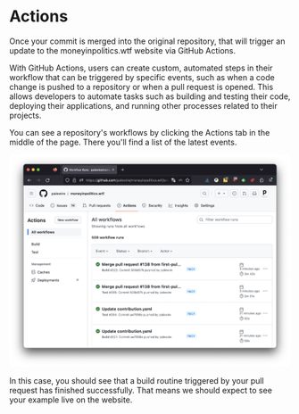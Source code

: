 # Actions

Once your commit is merged into the original repository, that will trigger an update to the moneyinpolitics.wtf website via GitHub Actions.

With GitHub Actions, users can create custom, automated steps in their workflow that can be triggered by specific events, such as when a code change is pushed to a repository or when a pull request is opened. This allows developers to automate tasks such as building and testing their code, deploying their applications, and running other processes related to their projects. 

You can see a repository's workflows by clicking the Actions tab in the middle of the page. There you'll find a list of the latest events.

![GitHub Actions](_static/img/actions.png)

In this case, you should see that a build routine triggered by your pull request has finished successfully. That means we should expect to see your example live on the website.
